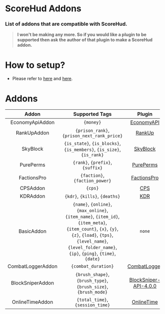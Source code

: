 # ScoreHud Addons

### List of addons that are compatible with ScoreHud.

>**I won't be making any more. So if you would like a plugin to be supported then ask the author of that plugin to make a ScoreHud addon.**

# How to setup?

- Please refer to [here](https://github.com/JackMD/ScoreHud/tree/master#addons) and [here](https://github.com/JackMD/ScoreHud/tree/master#how-to-use-addons).

# Addons 

|Addon|Supported Tags|Plugin|
|:--:|:--:|:--:|
|EconomyApiAddon|`{money}`|[EconomyAPI](https://github.com/poggit-orphanage/EconomyS/tree/master/EconomyAPI)|
|RankUpAddon|`{prison_rank}`, `{prison_next_rank_price}`|[RankUp](https://github.com/falkirks/RankUp)|
|SkyBlock|`{is_state}`, `{is_blocks}`, `{is_members}`, `{is_size}`, `{is_rank}`|[SkyBlock](https://github.com/GiantQuartz/SkyBlock)|
|PurePerms|`{rank}`, `{prefix}`, `{suffix}`|[PurePerms](https://github.com/poggit-orphanage/PurePerms)|
|FactionsPro|`{faction}`, `{faction_power}`|[FactionsPro](https://github.com/poggit-orphanage/FactionsPro)|
|CPSAddon|`{cps}`|[CPS](https://github.com/JackMD/CPS)|
|KDRAddon|`{kdr}`, `{kills}`, `{deaths}`|[KDR](https://github.com/JackMD/KDR)|
|BasicAddon|`{name}`, `{online}`, `{max_online}`, `{item_name}`, `{item_id}`, `{item_meta}`, `{item_count}`, `{x}`, `{y}`, `{z}`, `{load}`, `{tps}`, `{level_name}`, `{level_folder_name}`, `{ip}`, `{ping}`, `{time}`, `{date}`|`none`|
|CombatLoggerAddon|`{combat_duration}`|[CombatLogger](https://poggit.pmmp.io/ci/JackNoordhuis/PocketMine-Plugins/CombatLogger)|
|BlockSniperAddon|`{brush_shape}`, `{brush_type}`, `{brush_size}`, `{brush_mode}`|[BlockSniper-API-4.0.0](https://github.com/BlockHorizons/BlockSniper/tree/API-4.0.0)|
|OnlineTimeAddon|`{total_time}`, `{session_time}`|[OnlineTime](https://github.com/Zedstar16/OnlineTime)|
